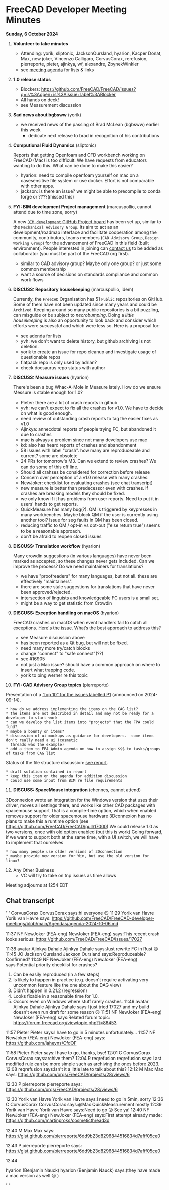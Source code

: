 # FreeCAD Developer Meeting Minutes

**Sunday, 6 October 2024**

1. **Volunteer to take minutes**
    * Attending: yorik, sliptonic, JacksonOursland, hyarion, Kacper Donat, Max, new joker, Vincenzo Calligaro, CorvusCorax, rerefusion,
     pierreporte, pieter, ajinkya, wf, alexandre, ZbynekWinkler
    * see [meeting agenda](https://github.com/FreeCAD/FreeCAD-developer-meetings/blob/main/Agendas/agenda-2024-10-06.md) for lists & links


2. **1.0 release status**

   - Blockers: https://github.com/FreeCAD/FreeCAD/issues?q=is%3Aopen+is%3Aissue+label%3ABlocker
   - All hands on deck!
   * see Measurement discussion


3. **Sad news about bgbsww** (yorik)
   * we received news of the passing of Brad McLean (bgbsww) earlier this week
        * dedicate next release to brad in recognition of his contributions


4. **Computional Fluid Dynamics** (sliptonic)

   Reports that getting Openfoam and CFD workbench working on FreeCAD (Mac) is too difficult.  We have requests from educators wanting to do this.  What can be done to make this easier?
    * hyarion: need to compile openfoam yourself on mac on a casesensitive file system or use docker. Effort is not comparable with other apps.
    * jackson: is there an issue?  we might be able to precompile to conda forge or ????(missed this)


5. **FYI: BIM development Project management** (marcuspollio, cannot attend due to time zone, sorry)

   A new [`BIM development` GitHub Project board](https://github.com/orgs/FreeCAD/projects/31) has been set up, similar to the `Mechanical Advisory Group`. Its aim to act as an development/roadmap interface and facilitate cooperation among the community, contributors, teams members (`CAD Advisory Group`, `Design Working Group`) for the advancement of FreeCAD in this field (built environment). People interested in joining can [contact us](https://github.com/FreeCAD/FreeCAD/issues/16566) to be added as collaborator (you must be part of the FreeCAD org first).
    * similar to CAD advisory group?  Maybe only one group? or just some common membership
    * want a source of decisions on standards compliance and common work flows


6. **DISCUSS: Repository housekeeping** (marcuspollio, idem)

   Currently, the `FreeCAD` Organisation has 51 `Public` repositories on GitHub. Some of them have not been updated since many years and could be `Archived`. Keeping around so many public repositories is a bit puzzling, can misguide or be subject to *necrobumping*. Doing a *little housekeeping* is also an opportunity to look back and consider which efforts were *successful* and which were less so. Here is a proposal for:
    * see adenda for lists
    * yvh: we don't want to delete history, but github archiving is not deletion. 
    * yorik to create an issue for repo cleanup and investigate usage of questionable repos
    * flatpack repo is only used by adrian?
    * check docsaurus repo status with author


7. **DISCUSS: Measure issues** (hyarion)

   There's been a bug Whac-A-Mole in Measure lately. How do we ensure Messure is stable enough for 1.0?
    * Pieter: there are a lot of crash reports in github
    * yvh: we can't expect to fix all the crashes for v1.0.  We have to decide on what is good enough.
    * need review of outstanding crash reports to tag the easier fixes as v1.0
    * Ajinkya: annecdotal reports of people trying FC, but abandoned it due to crashes
    * mac is always a problem since not many developers use mac
    * kd: also has heard reports of crashes and abandonment
    * 58 issues with label "crash". how many are reproduceable and current?  some are obsolete
    * 24 PRs for tomorrow's M3. Can we extend to review crashes?  We can do some of this off line.
    * Should all crahses be considered for correction before release
    * Concern over perception of a v1.0 release with many crashes.
    * NewJoker: checklist for evaluating crashes (see chat transcript)
    * new measure is better than predecessor even with crashes.  if crashes are breaking models they should be fixed.
    * we only know if it has problems from user reports.  Need to put it in users' hands to get reports.
    * QuickMeasure has many bug(?).  QM is triggered by keypresses in many workbenches.  Maybe block QM if the user
      is currently using another tool?  Issue for seg faults in QM has been closed.
    * reducing traffic to QM / opt-in vs opt-out ("else return true") seems to be a reasonable approach.
    * don't be afraid to reopen closed issues
   

8. **DISCUSS: Translation workflow** (hyarion)

   Many crowdin suggestions (in various languages) have never been marked as accepted, so these changes never gets included. Can we improve the process? Do we need maintainers for translations?
    * we have "proofreaders" for many languages, but not all.  these are effectively "maintainers".
    * there are some stale suggestions for translations that have never been approved/rejected.
    * intersection of linguists and knowledgeable FC users is a small set.
    * might be a way to get statistic from Crowdin


9. **DISCUSS: Exception handling on macOS** (hyarion)

   FreeCAD crashes on macOS when event handlers fail to catch all exceptions. [Here's the issue](https://github.com/FreeCAD/FreeCAD/issues/16905). What’s the best approach to address this?
    * see Measure discussion above
    * has been reported as a Qt bug, but will not be fixed.
    * need many more try/catch blocks
    * change "connect" to "safe connect"(??)
    * see #16905
    * not just a Mac issue?  should have a common approach on where to insert what trapping code.
    * yorik to ping werner re this topic


10. **FYI: CAD Advisory Group topics** (pierreporte)

   Presentation of a [“top 10” for the issues labelled P1](https://github.com/orgs/FreeCAD/projects/28/views/6) (announced on 2024-09-14).
   
    * how do we address implementing the items on the CAG list?
    * the items are not described in detail and may not be ready for a developer to start work
    * can we develop the list items into "projects" that the FPA could fund?
    * maybe a bounty on items?
    * discussion of ui mockups as guidance for developers.  some items don't really need a ui (cosmetic
      threads was the example)
    * add a item to FPA Admin agenda on how to assign $$$ to tasks/groups of tasks from CAG list

   Status of the file structure discussion: [see report](https://gist.github.com/pierreporte/6dd9b23d8296844516834d7afff05ce0).
   
    * draft solution contained in report
    * keep this item on the agenda for addition discussion
    * could use some input from BIM re file requirements
        
    
11. **DISCUSS: SpaceMouse integration**  (chennes, cannot attend)

   3Dconnexion wrote an integration for the Windows version that uses their driver, moves all settings there, and works like other CAD packages with spacemouse support
   That is a compile-time option, which when enabled removes support for older spacemouse hardware
   3Dconnexion has no plans to make this a runtime option (see https://github.com/FreeCAD/FreeCAD/pull/17000)
   We could release 1.0 as two versions, once with old option enabled (but this is work)
   Going forward, if we want to support both at the same time, with a UI switch, we will have to implement that ourselves
   
    * how many people use older versions of 3Dconnection
    * maybe provide new version for Win, but use the old version for linux?


12. Any Other Business
    * VC will try to take on tnp issues as time allows

Meeting adjourns at 1254 EDT


## Chat transcript

'''
CorvusCorax
CorvusCorax says:hi everyone 😉 
11:29
Yorik van Havre
Yorik van Havre says:
https://github.com/FreeCAD/FreeCAD-developer-meetings/blob/main/Agendas/agenda-2024-10-06.md
 
11:37
NF
NewJoker (FEA-eng)
NewJoker (FEA-eng) says:This recent crash looks serious: 
https://github.com/FreeCAD/FreeCAD/issues/17027
 
11:38
avatar
Ajinkya Dahale
Ajinkya Dahale says:Just rewrite FC in Rust 😄 
11:45
JO
Jackson Oursland
Jackson Oursland says:Reproduceable? Confirmed? 
11:49
NF
NewJoker (FEA-eng)
NewJoker (FEA-eng) says:Potential priority checklist for crashes?
1. Can be easily reproduced (in a few steps)
2. Is likely to happen in practice (e.g. doesn't require activating very uncommon feature like the one about the DAG view)
3. Didn't happen in 0.21.2 (regression)
4. Looks fixable in a reasonable time for 1.0.
5. Occurs even on Windows where stuff rarely crashes. 
11:49
avatar
Ajinkya Dahale
Ajinkya Dahale says:I just tried 17027 and my build doesn't even run draft for some reason 😕 
11:51
NF
NewJoker (FEA-eng)
NewJoker (FEA-eng) says:Related forum topic: 
https://forum.freecad.org/viewtopic.php?t=86453
 
11:57
Pieter
Pieter says:I have to go in 5 minutes unfortunately... 
11:57
NF
NewJoker (FEA-eng)
NewJoker (FEA-eng) says:
https://github.com/jaheyns/CfdOF
 
11:58
Pieter
Pieter says:I have to go, thanks, bye! 
12:01
C
CorvusCorax
CorvusCorax says:archive them? 
12:04
R
reqrefusion
reqrefusion says:Last modified rule can be more simple such as archiving the ones before 2023. 
12:08
reqrefusion says:Isn't it a little late to talk about this? 
12:12
M
Max
Max says:
https://github.com/orgs/FreeCAD/projects/28/views/6
 
12:30
P
pierreporte
pierreporte says:
https://github.com/orgs/FreeCAD/projects/28/views/6
 
12:30
Yorik van Havre
Yorik van Havre says:I need to go in 5min, sorry 
12:36
C
CorvusCorax
CorvusCorax says:@Max QuickMeasrurement mostly 
12:39
Yorik van Havre
Yorik van Havre says:Need to go 😕 See ya! 
12:40
NF
NewJoker (FEA-eng)
NewJoker (FEA-eng) says:First attempt already made: 
https://github.com/martinproks/cosmeticthread3d
 
12:40
M
Max
Max says:
https://gist.github.com/pierreporte/6dd9b23d8296844516834d7afff05ce0
 
12:43
P
pierreporte
pierreporte says:
https://gist.github.com/pierreporte/6dd9b23d8296844516834d7afff05ce0
 
12:44

hyarion (Benjamin Nauck)
hyarion (Benjamin Nauck) says:(they have made a mac version as well 😃 ) 

'''
